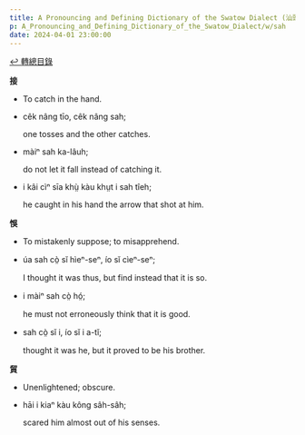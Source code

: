 ```yaml
---
title: A Pronouncing and Defining Dictionary of the Swatow Dialect (汕頭方言音義字典) / sah
p: A_Pronouncing_and_Defining_Dictionary_of_the_Swatow_Dialect/w/sah
date: 2024-04-01 23:00:00
---
```


[↩️ 轉總目錄](/A_Pronouncing_and_Defining_Dictionary_of_the_Swatow_Dialect)


**接**
- To catch in the hand.

- cêk nâng tīo, cêk nâng sah;

  one tosses and the other catches.

- màiⁿ sah ka-lâuh;

  do not let it fall instead of catching it.

- i kâi cìⁿ sīa khṳ̀ kàu khṳt i sah tîeh;

  he caught in his hand the arrow that shot at him.

**悞**
- To mistakenly suppose; to misapprehend.

- úa sah cò̤ sĭ hìeⁿ-seⁿ, ío sĭ cìeⁿ-seⁿ;

  I thought it was thus, but find instead that it is so.

- i màiⁿ sah cò̤ hó̤;

  he must not erroneously think that it is good.

- sah cò̤ sĭ i, ío sĭ i a-tĭ;

  thought it was he, but it proved to be his brother.

**貿**
- Unenlightened; obscure.

- hāi i kiaⁿ kàu kông sâh-sâh;

  scared him almost out of his senses.